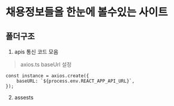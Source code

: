 # 채용정보들을 한눈에 볼수있는 사이트

## 폴더구조
1. apis 통신 코드 모음
> axios.ts 
    baseUrl 설정

    const instance = axios.create({
        baseURL: `${process.env.REACT_APP_API_URL}`,
    });

2. assests 
    